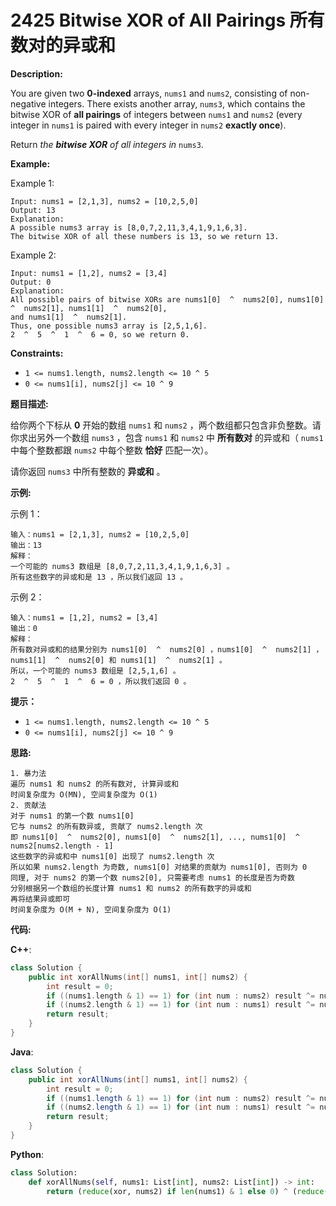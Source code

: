 # 2425 Bitwise XOR of All Pairings 所有数对的异或和

__Description:__

You are given two __0-indexed__ arrays, `nums1` and `nums2`, consisting of non-negative integers. There exists another array, `nums3`, which contains the bitwise XOR of __all pairings__ of integers between `nums1` and `nums2` (every integer in `nums1` is paired with every integer in `nums2` __exactly once__).

Return _the __bitwise XOR__ of all integers in_ `nums3`.

__Example:__

Example 1:

```text
Input: nums1 = [2,1,3], nums2 = [10,2,5,0]
Output: 13
Explanation:
A possible nums3 array is [8,0,7,2,11,3,4,1,9,1,6,3].
The bitwise XOR of all these numbers is 13, so we return 13.
```

Example 2:

```text
Input: nums1 = [1,2], nums2 = [3,4]
Output: 0
Explanation:
All possible pairs of bitwise XORs are nums1[0]  ^  nums2[0], nums1[0]  ^  nums2[1], nums1[1]  ^  nums2[0],
and nums1[1]  ^  nums2[1].
Thus, one possible nums3 array is [2,5,1,6].
2  ^  5  ^  1  ^  6 = 0, so we return 0.
```

__Constraints:__

- `1 <= nums1.length, nums2.length <= 10 ^ 5`
- `0 <= nums1[i], nums2[j] <= 10 ^ 9`

__题目描述:__

给你两个下标从 __0__ 开始的数组 `nums1` 和 `nums2` ，两个数组都只包含非负整数。请你求出另外一个数组 `nums3` ，包含 `nums1` 和 `nums2` 中 __所有数对__ 的异或和（ `nums1` 中每个整数都跟 `nums2` 中每个整数 __恰好__ 匹配一次）。

请你返回 `nums3` 中所有整数的 __异或和__ 。

__示例:__

示例 1：

```text
输入：nums1 = [2,1,3], nums2 = [10,2,5,0]
输出：13
解释：
一个可能的 nums3 数组是 [8,0,7,2,11,3,4,1,9,1,6,3] 。
所有这些数字的异或和是 13 ，所以我们返回 13 。
```

示例 2：

```text
输入：nums1 = [1,2], nums2 = [3,4]
输出：0
解释：
所有数对异或和的结果分别为 nums1[0]  ^  nums2[0] ，nums1[0]  ^  nums2[1] ，nums1[1]  ^  nums2[0] 和 nums1[1]  ^  nums2[1] 。
所以，一个可能的 nums3 数组是 [2,5,1,6] 。
2  ^  5  ^  1  ^  6 = 0 ，所以我们返回 0 。
```

__提示：__

- `1 <= nums1.length, nums2.length <= 10 ^ 5`
- `0 <= nums1[i], nums2[j] <= 10 ^ 9`

__思路:__

```text
1. 暴力法
遍历 nums1 和 nums2 的所有数对, 计算异或和
时间复杂度为 O(MN), 空间复杂度为 O(1)
2. 贡献法
对于 nums1 的第一个数 nums1[0]
它与 nums2 的所有数异或, 贡献了 nums2.length 次
即 nums1[0]  ^  nums2[0], nums1[0]  ^  nums2[1], ..., nums1[0]  ^  nums2[nums2.length - 1]
这些数字的异或和中 nums1[0] 出现了 nums2.length 次
所以如果 nums2.length 为奇数, nums1[0] 对结果的贡献为 nums1[0], 否则为 0
同理, 对于 nums2 的第一个数 nums2[0], 只需要考虑 nums1 的长度是否为奇数
分别根据另一个数组的长度计算 nums1 和 nums2 的所有数字的异或和
再将结果异或即可
时间复杂度为 O(M + N), 空间复杂度为 O(1)
```

__代码:__

__C++__:

```C++
class Solution {
    public int xorAllNums(int[] nums1, int[] nums2) {
        int result = 0;
        if ((nums1.length & 1) == 1) for (int num : nums2) result ^= num;
        if ((nums2.length & 1) == 1) for (int num : nums1) result ^= num;
        return result;
    }
}
```

__Java__:

```Java
class Solution {
    public int xorAllNums(int[] nums1, int[] nums2) {
        int result = 0;
        if ((nums1.length & 1) == 1) for (int num : nums2) result ^= num;
        if ((nums2.length & 1) == 1) for (int num : nums1) result ^= num;
        return result;
    }
}
```

__Python__:

```Python
class Solution:
    def xorAllNums(self, nums1: List[int], nums2: List[int]) -> int:
        return (reduce(xor, nums2) if len(nums1) & 1 else 0) ^ (reduce(xor, nums1) if len(nums2) & 1 else 0)
```
